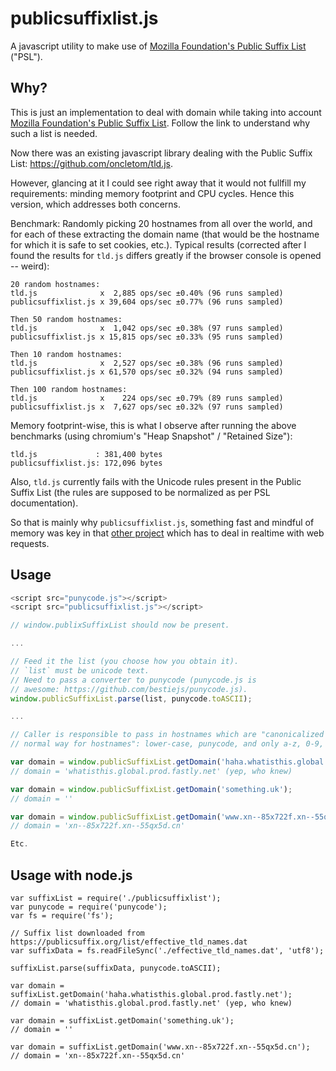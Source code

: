 # publicsuffixlist.js

A javascript utility to make use of [Mozilla Foundation's Public Suffix
List](http://publicsuffix.org) ("PSL").

## Why?

This is just an implementation to deal with domain while taking into account
[Mozilla Foundation's Public Suffix List](http://publicsuffix.org). Follow
the link to understand why such a list is needed.

Now there was an existing javascript library dealing with the
Public Suffix List: <https://github.com/oncletom/tld.js>.

However, glancing at it I could see right away that it would not fullfill my
requirements: minding memory footprint and CPU cycles. Hence this version,
which addresses both concerns.

Benchmark: Randomly picking 20 hostnames from all over the world, and
for each of these extracting the domain name (that would be the hostname for
which it is safe to set cookies, etc.). Typical results (corrected after I
found the results for `tld.js` differs greatly if the browser console is
opened -- weird):

```
20 random hostnames:
tld.js              x  2,885 ops/sec ±0.40% (96 runs sampled)
publicsuffixlist.js x 39,604 ops/sec ±0.77% (96 runs sampled)

Then 50 random hostnames:
tld.js              x  1,042 ops/sec ±0.38% (97 runs sampled)
publicsuffixlist.js x 15,815 ops/sec ±0.33% (95 runs sampled)

Then 10 random hostnames:
tld.js              x  2,527 ops/sec ±0.38% (96 runs sampled)
publicsuffixlist.js x 61,570 ops/sec ±0.32% (94 runs sampled)

Then 100 random hostnames:
tld.js              x    224 ops/sec ±0.79% (89 runs sampled)
publicsuffixlist.js x  7,627 ops/sec ±0.32% (97 runs sampled)
```

Memory footprint-wise, this is what I observe after running the above
benchmarks (using chromium's "Heap Snapshot" / "Retained Size"):

```
tld.js             : 381,400 bytes
publicsuffixlist.js: 172,096 bytes
```

Also, `tld.js` currently fails with the Unicode rules present in the Public
Suffix List (the rules are supposed to be normalized as per PSL documentation).

So that is mainly why `publicsuffixlist.js`, something fast and mindful of
memory was key in that [other project](https://github.com/gorhill/httpswitchboard)
which has to deal in realtime with web requests.

## Usage

```js
<script src="punycode.js"></script>
<script src="publicsuffixlist.js"></script>

// window.publixSuffixList should now be present.

...

// Feed it the list (you choose how you obtain it).
// `list` must be unicode text.
// Need to pass a converter to punycode (punycode.js is
// awesome: https://github.com/bestiejs/punycode.js).
window.publicSuffixList.parse(list, punycode.toASCII);

...

// Caller is responsible to pass in hostnames which are "canonicalized in the
// normal way for hostnames": lower-case, punycode, and only a-z, 0-9, -, .

var domain = window.publicSuffixList.getDomain('haha.whatisthis.global.prod.fastly.net');
// domain = 'whatisthis.global.prod.fastly.net' (yep, who knew)

var domain = window.publicSuffixList.getDomain('something.uk');
// domain = ''

var domain = window.publicSuffixList.getDomain('www.xn--85x722f.xn--55qx5d.cn');
// domain = 'xn--85x722f.xn--55qx5d.cn'

Etc.
```

## Usage with node.js

```
var suffixList = require('./publicsuffixlist');
var punycode = require('punycode');
var fs = require('fs');

// Suffix list downloaded from https://publicsuffix.org/list/effective_tld_names.dat
var suffixData = fs.readFileSync('./effective_tld_names.dat', 'utf8');

suffixList.parse(suffixData, punycode.toASCII);

var domain = suffixList.getDomain('haha.whatisthis.global.prod.fastly.net');
// domain = 'whatisthis.global.prod.fastly.net' (yep, who knew)

var domain = suffixList.getDomain('something.uk');
// domain = ''

var domain = suffixList.getDomain('www.xn--85x722f.xn--55qx5d.cn');
// domain = 'xn--85x722f.xn--55qx5d.cn'

```

```

